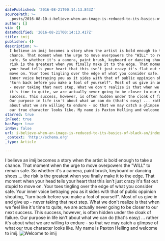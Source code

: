 ```yaml
---
datePublished: '2016-08-21T00:14:13.843Z'
sourcePath: >-
  _posts/2016-08-10-i-believe-when-an-image-is-reduced-to-its-basics-of-black-an.md
author: []
via: {}
dateModified: '2016-08-21T00:14:13.417Z'
title: imij
publisher: {}
description: >-
  I believe an imij becomes a story when the artist is bold enough to take a
  chance. That moment when the urge to move overpowers the "WILL" to remain
  safe. So whether it's a camera, paint brush, keyboard or dancing shoes ... the
  risk is the greatest when you finally make it to the edge. That moment when
  your head tells your heart that this isn't just crazy it's flat out stupid to
  move on. Your toes tingling over the edge of what you consider safe. Your
  inner voice betraying you as it sides with that of public oppinion shouting,
  "turn back before you make a fool of yourself". Most of us give in and give up
  - never taking that next step. What we don't realize is that when we feel like
  it's time to quite, we are actually never going to be closer to our next
  success. This success, however, is often hidden under the cloak of failure.
  Our purpose in life isn't about what we can do (that's easy) ... rather it's
  about what we are willing to endure - so that we may catch a glimpse of what
  our true character looks like. My name is Paxton Helling and welcome to imij.
starred: true
inFeed: true
hasPage: true
inNav: false
url: i-believe-when-an-image-is-reduced-to-its-basics-of-black-an/index.html
_context: 'http://schema.org'
_type: Article

---
```

I believe an imij becomes a story when the artist is bold enough to take a chance. That moment when the urge to move overpowers the "WILL" to remain safe. So whether it's a camera, paint brush, keyboard or dancing shoes ... the risk is the greatest when you finally make it to the edge. That moment when your head tells your heart that this isn't just crazy it's flat out stupid to move on. Your toes tingling over the edge of what you consider safe. Your inner voice betraying you as it sides with that of public oppinion shouting, "turn back before you make a fool of yourself". Most of us give in and give up - never taking that next step. What we don't realize is that when we feel like it's time to quite, we are actually never going to be closer to our next success. This success, however, is often hidden under the cloak of failure. Our purpose in life isn't about what we can do (that's easy) ... rather it's about what we are willing to endure - so that we may catch a glimpse of what our true character looks like. My name is Paxton Helling and welcome to imij.
![Welcome to imij](https://the-grid-user-content.s3-us-west-2.amazonaws.com/7bcce1e7-1814-4a84-a004-8aef1c518b4b.jpg)